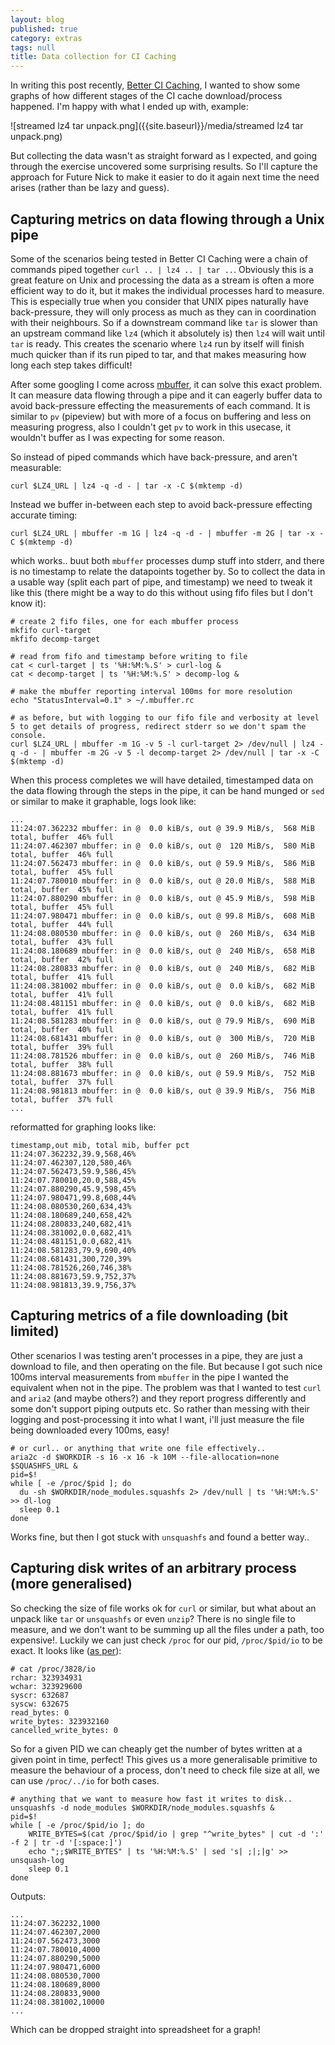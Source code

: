 ```yaml
---
layout: blog
published: true
category: extras
tags: null
title: Data collection for CI Caching
---
```


In writing this post recently, [Better CI Caching](../../../../2022/03/09/caching/), I wanted to show some graphs of how different stages of the CI cache download/process happened. I'm happy with what I ended up with, example:

![streamed lz4 tar unpack.png]({{site.baseurl}}/media/streamed lz4 tar unpack.png)

But collecting the data wasn't as straight forward as I expected, and going through the exercise uncovered some surprising results. So I'll capture the approach for Future Nick to make it easier to do it again next time the need arises (rather than be lazy and guess).

## Capturing metrics on data flowing through a Unix pipe

Some of the scenarios being tested in Better CI Caching were a chain of commands piped together `curl .. | lz4 .. | tar ..`. Obviously this is a great feature on Unix and processing the data as a stream is often a more efficient way to do it, but it makes the individual processes hard to measure. This is especially true when you consider that UNIX pipes naturally have back-pressure, they will only process as much as they can in coordination with their neighbours. So if a downstream command like `tar` is slower than an upstream command like `lz4` (which it absolutely is) then `lz4` will wait until `tar` is ready. This creates the scenario where `lz4` run by itself will finish much quicker than if its run piped to tar, and that makes measuring how long each step takes difficult!

After some googling I come across [mbuffer](https://www.maier-komor.de/mbuffer.html), it can solve this exact problem. It can measure data flowing through a pipe and it can eagerly buffer data to avoid back-pressure effecting the measurements of each command. It is similar to `pv` (pipeview) but with more of a focus on buffering and less on measuring progress, also I couldn't get `pv` to work in this usecase, it wouldn't buffer as I was expecting for some reason.

So instead of piped commands which have back-pressure, and aren't measurable:
```
curl $LZ4_URL | lz4 -q -d - | tar -x -C $(mktemp -d)
```

Instead we buffer in-between each step to avoid back-pressure effecting accurate timing:

```
curl $LZ4_URL | mbuffer -m 1G | lz4 -q -d - | mbuffer -m 2G | tar -x -C $(mktemp -d)
```

which works.. buut both `mbuffer` processes dump stuff into stderr, and there is no timestamp to relate the datapoints together by. So to collect the data in a usable way (split each part of pipe, and timestamp) we need to tweak it like this (there might be a way to do this without using fifo files but I don't know it):
```
# create 2 fifo files, one for each mbuffer process
mkfifo curl-target
mkfifo decomp-target

# read from fifo and timestamp before writing to file
cat < curl-target | ts '%H:%M:%.S' > curl-log &
cat < decomp-target | ts '%H:%M:%.S' > decomp-log &

# make the mbuffer reporting interval 100ms for more resolution
echo "StatusInterval=0.1" > ~/.mbuffer.rc

# as before, but with logging to our fifo file and verbosity at level 5 to get details of progress, redirect stderr so we don't spam the console.
curl $LZ4_URL | mbuffer -m 1G -v 5 -l curl-target 2> /dev/null | lz4 -q -d - | mbuffer -m 2G -v 5 -l decomp-target 2> /dev/null | tar -x -C $(mktemp -d)
```

When this process completes we will have detailed, timestamped data on the data flowing through the steps in the pipe, it can be hand munged or `sed` or similar to make it graphable, logs look like:
```
...
11:24:07.362232 mbuffer: in @  0.0 kiB/s, out @ 39.9 MiB/s,  568 MiB total, buffer  46% full
11:24:07.462307 mbuffer: in @  0.0 kiB/s, out @  120 MiB/s,  580 MiB total, buffer  46% full
11:24:07.562473 mbuffer: in @  0.0 kiB/s, out @ 59.9 MiB/s,  586 MiB total, buffer  45% full
11:24:07.780010 mbuffer: in @  0.0 kiB/s, out @ 20.0 MiB/s,  588 MiB total, buffer  45% full
11:24:07.880290 mbuffer: in @  0.0 kiB/s, out @ 45.9 MiB/s,  598 MiB total, buffer  45% full
11:24:07.980471 mbuffer: in @  0.0 kiB/s, out @ 99.8 MiB/s,  608 MiB total, buffer  44% full
11:24:08.080530 mbuffer: in @  0.0 kiB/s, out @  260 MiB/s,  634 MiB total, buffer  43% full
11:24:08.180689 mbuffer: in @  0.0 kiB/s, out @  240 MiB/s,  658 MiB total, buffer  42% full
11:24:08.280833 mbuffer: in @  0.0 kiB/s, out @  240 MiB/s,  682 MiB total, buffer  41% full
11:24:08.381002 mbuffer: in @  0.0 kiB/s, out @  0.0 kiB/s,  682 MiB total, buffer  41% full
11:24:08.481151 mbuffer: in @  0.0 kiB/s, out @  0.0 kiB/s,  682 MiB total, buffer  41% full
11:24:08.581283 mbuffer: in @  0.0 kiB/s, out @ 79.9 MiB/s,  690 MiB total, buffer  40% full
11:24:08.681431 mbuffer: in @  0.0 kiB/s, out @  300 MiB/s,  720 MiB total, buffer  39% full
11:24:08.781526 mbuffer: in @  0.0 kiB/s, out @  260 MiB/s,  746 MiB total, buffer  38% full
11:24:08.881673 mbuffer: in @  0.0 kiB/s, out @ 59.9 MiB/s,  752 MiB total, buffer  37% full
11:24:08.981813 mbuffer: in @  0.0 kiB/s, out @ 39.9 MiB/s,  756 MiB total, buffer  37% full
...

```

reformatted for graphing looks like:
```
timestamp,out mib, total mib, buffer pct
11:24:07.362232,39.9,568,46%
11:24:07.462307,120,580,46%
11:24:07.562473,59.9,586,45%
11:24:07.780010,20.0,588,45%
11:24:07.880290,45.9,598,45%
11:24:07.980471,99.8,608,44%
11:24:08.080530,260,634,43%
11:24:08.180689,240,658,42%
11:24:08.280833,240,682,41%
11:24:08.381002,0.0,682,41%
11:24:08.481151,0.0,682,41%
11:24:08.581283,79.9,690,40%
11:24:08.681431,300,720,39%
11:24:08.781526,260,746,38%
11:24:08.881673,59.9,752,37%
11:24:08.981813,39.9,756,37%
```

## Capturing metrics of a file downloading (bit limited)

Other scenarios I was testing aren't processes in a pipe, they are just a download to file, and then operating on the file. But because I got such nice 100ms interval measurements from `mbuffer` in the pipe I wanted the equivalent when not in the pipe. The problem was that I wanted to test `curl` and `aria2` (and maybe others?) and they report progress differently and some don't support piping outputs etc. So rather than messing with their logging and post-processing it into what I want, i'll just measure the file being downloaded every 100ms, easy!

```
# or curl.. or anything that write one file effectively..
aria2c -d $WORKDIR -s 16 -x 16 -k 10M --file-allocation=none $SQUASHFS_URL &
pid=$!
while [ -e /proc/$pid ]; do 
  du -sh $WORKDIR/node_modules.squashfs 2> /dev/null | ts '%H:%M:%.S' >> dl-log
  sleep 0.1
done
```

Works fine, but then I got stuck with `unsquashfs` and found a better way..

## Capturing disk writes of an arbitrary process (more generalised)

So checking the size of file works ok for `curl` or similar, but what about an unpack like `tar` or `unsquashfs` or even `unzip`? There is no single file to measure, and we don't want to be summing up all the files under a path, too expensive!. Luckily we can just check `/proc` for our pid, `/proc/$pid/io` to be exact. It looks like ([as per](https://man7.org/linux/man-pages/man5/proc.5.html)):

```
# cat /proc/3828/io
rchar: 323934931
wchar: 323929600
syscr: 632687
syscw: 632675
read_bytes: 0
write_bytes: 323932160
cancelled_write_bytes: 0
```

So for a given PID we can cheaply get the number of bytes written at a given point in time, perfect! This gives us a more generalisable primitive to measure the behaviour of a process, don't need to check file size at all, we can use `/proc/../io` for both cases.

```
# anything that we want to measure how fast it writes to disk..
unsquashfs -d node_modules $WORKDIR/node_modules.squashfs &
pid=$!
while [ -e /proc/$pid/io ]; do 
	WRITE_BYTES=$(cat /proc/$pid/io | grep "^write_bytes" | cut -d ':' -f 2 | tr -d '[:space:]')
	echo ";;$WRITE_BYTES" | ts '%H:%M:%.S' | sed 's| ;|;|g' >> unsquash-log
	sleep 0.1
done
```

Outputs:

```
...
11:24:07.362232,1000
11:24:07.462307,2000
11:24:07.562473,3000
11:24:07.780010,4000
11:24:07.880290,5000
11:24:07.980471,6000
11:24:08.080530,7000
11:24:08.180689,8000
11:24:08.280833,9000
11:24:08.381002,10000
...
```

Which can be dropped straight into spreadsheet for a graph!
